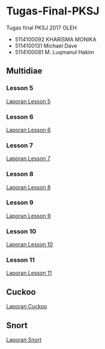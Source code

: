 # Tugas-Final-PKSJ
Tugas final PKSJ 2017
 OLEH 
- 5114100092    KHARISMA MONIKA
- 5114100131    Michael Dave
- 5114100081    M. Luqmanul Hakim

## Multidiae
### Lesson 5
[Laporan Lesson 5](https://github.com/KharismaMonika/Tugas-Final-PKSJ/blob/master/mutillidae_lesson5.md)
### Lesson 6 
[Laporan Lesson 6](https://github.com/KharismaMonika/Tugas-Final-PKSJ/blob/master/mutillidae_lesson6.md)
### Lesson 7
[Laporan Lesson 7](https://github.com/KharismaMonika/Tugas-Final-PKSJ/blob/master/mutillidae_lesson7.md)
### Lesson 8
[Laporan Lesson 8](https://github.com/KharismaMonika/Tugas-Final-PKSJ/blob/master/mutillidae_lesson8.md)
### Lesson 9
[Laporan Lesson 9](https://github.com/KharismaMonika/Tugas-Final-PKSJ/blob/master/mutillidae_lesson9.md)
### Lesson 10
[Laporan Lesson 10](https://github.com/KharismaMonika/Tugas-Final-PKSJ/blob/master/mutillidae_lesson10.md)
### Lesson 11
[Laporan Lesson 11](https://github.com/KharismaMonika/Tugas-Final-PKSJ/blob/master/mutillidae_lesson11.md)

## Cuckoo
[Laporan Cuckoo](https://github.com/KharismaMonika/Tugas-Final-PKSJ/blob/master/cuckoo.md)

## Snort
[Laporan Snort](https://github.com/KharismaMonika/Tugas-Final-PKSJ/blob/master/snort.md)
